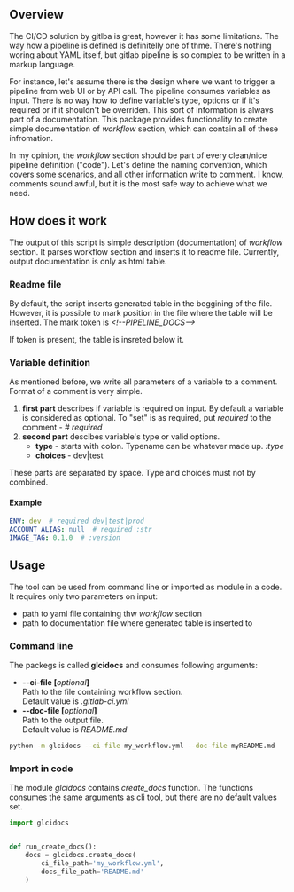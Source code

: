 ## Overview

The CI/CD solution by gitlba is great, however it has some limitations. The way how a pipeline is defined is definitelly one of thme. There's nothing woring about YAML itself, but gitlab pipeline is so complex to be written in a markup language.

For instance, let's assume there is the design where we want to trigger a pipeline from web UI or by API call. The pipeline consumes variables as input. There is no way how to define variable's type, options or if it's required or if it shouldn't be overriden. This sort of information is always part of a documentation. This package provides functionality to create simple documentation of *workflow* section, which can contain all of these infromation.

In my opinion, the *workflow* section should be part of every clean/nice pipeline definition ("code").
Let's define the naming convention, which covers some scenarios, and all other information write to comment. I know, comments sound awful, but it is the most safe way to achieve what we need.

## How does it work
The output of this script is simple description (documentation) of *workflow* section. It parses workflow section and inserts it to readme file. Currently, output documentation is only as html table.

### Readme file
By default, the script inserts generated table in the beggining of the file. However, it is possible to mark position in the file where the table will be inserted. The mark token is *\<!--PIPELINE_DOCS-->*

If token is present, the table is insreted below it.

### Variable definition
As mentioned before, we write all parameters of a variable to a comment. Format of a comment is very simple.
1. **first part** describes if variable is required on input. By default a variable is considered as optional. To "set" is as required, put *required* to the comment - *# required*
1. **second part** descibes variable's type or valid options.
    - **type** - starts with colon. Typename can be whatever made up. *:type*
    - **choices** - dev|test

These parts are separated by space. Type and choices must not by combined.

#### Example
```yaml
ENV: dev  # required dev|test|prod
ACCOUNT_ALIAS: null  # required :str
IMAGE_TAG: 0.1.0  # :version
```

## Usage
The tool can be used from command line or imported as module in a code. It requires only two parameters on input:
- path to yaml file containing thw *workflow* section
- path to documentation file where generated table is inserted to

### Command line
The packegs is called **glcidocs** and consumes following arguments:
- **--ci-file [**_optional_**]**
<br>Path to the file containing workflow section.
<br>Default value is *.gitlab-ci.yml*
- **--doc-file [**_optional_**]**
<br>Path to the output file.
<br>Default value is *README.md*

```bash
python -m glcidocs --ci-file my_workflow.yml --doc-file myREADME.md
```

### Import in code
The module *glcidocs* contains *create_docs* function. The functions consumes the same arguments as cli tool, but there are no default values set.
```python
import glcidocs


def run_create_docs():
    docs = glcidocs.create_docs(
        ci_file_path='my_workflow.yml',
        docs_file_path='README.md'
    )
```